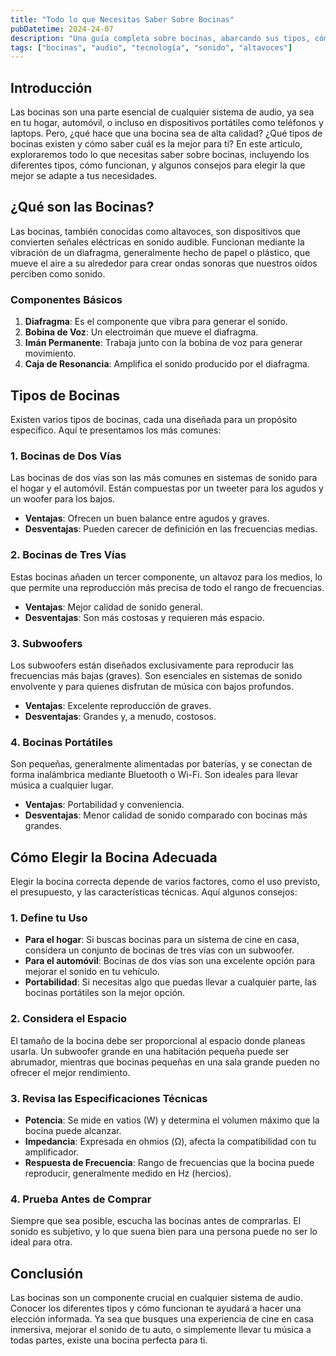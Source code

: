 ```yaml
---
title: "Todo lo que Necesitas Saber Sobre Bocinas"
pubDatetime: 2024-24-07
description: "Una guía completa sobre bocinas, abarcando sus tipos, cómo funcionan, y consejos para elegir la adecuada."
tags: ["bocinas", "audio", "tecnología", "sonido", "altavoces"]
---
```


## Introducción

Las bocinas son una parte esencial de cualquier sistema de audio, ya sea en tu hogar, automóvil, o incluso en dispositivos portátiles como teléfonos y laptops. Pero, ¿qué hace que una bocina sea de alta calidad? ¿Qué tipos de bocinas existen y cómo saber cuál es la mejor para ti? En este artículo, exploraremos todo lo que necesitas saber sobre bocinas, incluyendo los diferentes tipos, cómo funcionan, y algunos consejos para elegir la que mejor se adapte a tus necesidades.

## ¿Qué son las Bocinas?

Las bocinas, también conocidas como altavoces, son dispositivos que convierten señales eléctricas en sonido audible. Funcionan mediante la vibración de un diafragma, generalmente hecho de papel o plástico, que mueve el aire a su alrededor para crear ondas sonoras que nuestros oídos perciben como sonido.

### Componentes Básicos

1. **Diafragma**: Es el componente que vibra para generar el sonido.
2. **Bobina de Voz**: Un electroimán que mueve el diafragma.
3. **Imán Permanente**: Trabaja junto con la bobina de voz para generar movimiento.
4. **Caja de Resonancia**: Amplifica el sonido producido por el diafragma.

## Tipos de Bocinas

Existen varios tipos de bocinas, cada una diseñada para un propósito específico. Aquí te presentamos los más comunes:

### 1. **Bocinas de Dos Vías**

Las bocinas de dos vías son las más comunes en sistemas de sonido para el hogar y el automóvil. Están compuestas por un tweeter para los agudos y un woofer para los bajos.

- **Ventajas**: Ofrecen un buen balance entre agudos y graves.
- **Desventajas**: Pueden carecer de definición en las frecuencias medias.

### 2. **Bocinas de Tres Vías**

Estas bocinas añaden un tercer componente, un altavoz para los medios, lo que permite una reproducción más precisa de todo el rango de frecuencias.

- **Ventajas**: Mejor calidad de sonido general.
- **Desventajas**: Son más costosas y requieren más espacio.

### 3. **Subwoofers**

Los subwoofers están diseñados exclusivamente para reproducir las frecuencias más bajas (graves). Son esenciales en sistemas de sonido envolvente y para quienes disfrutan de música con bajos profundos.

- **Ventajas**: Excelente reproducción de graves.
- **Desventajas**: Grandes y, a menudo, costosos.

### 4. **Bocinas Portátiles**

Son pequeñas, generalmente alimentadas por baterías, y se conectan de forma inalámbrica mediante Bluetooth o Wi-Fi. Son ideales para llevar música a cualquier lugar.

- **Ventajas**: Portabilidad y conveniencia.
- **Desventajas**: Menor calidad de sonido comparado con bocinas más grandes.

## Cómo Elegir la Bocina Adecuada

Elegir la bocina correcta depende de varios factores, como el uso previsto, el presupuesto, y las características técnicas. Aquí algunos consejos:

### 1. **Define tu Uso**

- **Para el hogar**: Si buscas bocinas para un sistema de cine en casa, considera un conjunto de bocinas de tres vías con un subwoofer.
- **Para el automóvil**: Bocinas de dos vías son una excelente opción para mejorar el sonido en tu vehículo.
- **Portabilidad**: Si necesitas algo que puedas llevar a cualquier parte, las bocinas portátiles son la mejor opción.

### 2. **Considera el Espacio**

El tamaño de la bocina debe ser proporcional al espacio donde planeas usarla. Un subwoofer grande en una habitación pequeña puede ser abrumador, mientras que bocinas pequeñas en una sala grande pueden no ofrecer el mejor rendimiento.

### 3. **Revisa las Especificaciones Técnicas**

- **Potencia**: Se mide en vatios (W) y determina el volumen máximo que la bocina puede alcanzar.
- **Impedancia**: Expresada en ohmios (Ω), afecta la compatibilidad con tu amplificador.
- **Respuesta de Frecuencia**: Rango de frecuencias que la bocina puede reproducir, generalmente medido en Hz (hercios).

### 4. **Prueba Antes de Comprar**

Siempre que sea posible, escucha las bocinas antes de comprarlas. El sonido es subjetivo, y lo que suena bien para una persona puede no ser lo ideal para otra.

## Conclusión

Las bocinas son un componente crucial en cualquier sistema de audio. Conocer los diferentes tipos y cómo funcionan te ayudará a hacer una elección informada. Ya sea que busques una experiencia de cine en casa inmersiva, mejorar el sonido de tu auto, o simplemente llevar tu música a todas partes, existe una bocina perfecta para ti.
